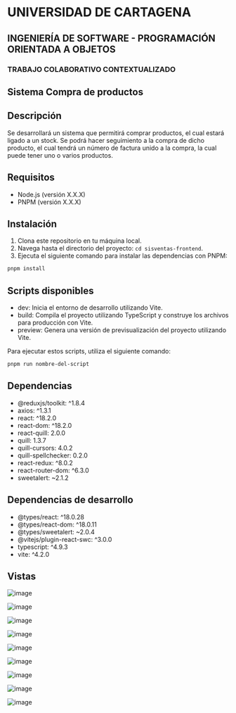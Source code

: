 # UNIVERSIDAD DE CARTAGENA
## INGENIERÍA DE SOFTWARE - PROGRAMACIÓN ORIENTADA A OBJETOS
### TRABAJO COLABORATIVO CONTEXTUALIZADO

## Sistema Compra de productos

## Descripción

Se desarrollará un sistema que permitirá comprar productos, el cual estará ligado a un stock. Se podrá hacer seguimiento a la compra de dicho producto, el cual tendrá un número de factura unido a la compra, la cual puede tener uno o varios productos.

## Requisitos

- Node.js (versión X.X.X)
- PNPM (versión X.X.X)

## Instalación

1. Clona este repositorio en tu máquina local.
2. Navega hasta el directorio del proyecto: `cd sisventas-frontend`.
3. Ejecuta el siguiente comando para instalar las dependencias con PNPM:
```bash 
pnpm install
```
   

## Scripts disponibles
- dev: Inicia el entorno de desarrollo utilizando Vite.
- build: Compila el proyecto utilizando TypeScript y construye los archivos para producción con Vite.
- preview: Genera una versión de previsualización del proyecto utilizando Vite.

Para ejecutar estos scripts, utiliza el siguiente comando:
```bash 
pnpm run nombre-del-script
```

## Dependencias

- @reduxjs/toolkit: ^1.8.4
- axios: ^1.3.1
- react: ^18.2.0
- react-dom: ^18.2.0
- react-quill: 2.0.0
- quill: 1.3.7
- quill-cursors: 4.0.2
- quill-spellchecker: 0.2.0
- react-redux: ^8.0.2
- react-router-dom: ^6.3.0
- sweetalert: ~2.1.2

## Dependencias de desarrollo

- @types/react: ^18.0.28
- @types/react-dom: ^18.0.11
- @types/sweetalert: ~2.0.4
- @vitejs/plugin-react-swc: ^3.0.0
- typescript: ^4.9.3
- vite: ^4.2.0

## Vistas

![image](https://github.com/matosr96/sisventas-frontend/assets/94972642/c01a1a3f-df94-4359-bb06-b10ee547de03)

![image](https://github.com/matosr96/sisventas-frontend/assets/94972642/34229097-c46f-4e0f-88aa-a9b0af2dafbe)

![image](https://github.com/matosr96/sisventas-frontend/assets/94972642/e8019765-ef86-4491-a1b4-855ec3e1716e)

![image](https://github.com/matosr96/sisventas-frontend/assets/94972642/a8046182-5a9f-4769-bfb7-b7b126660530)

![image](https://github.com/matosr96/sisventas-frontend/assets/94972642/a48a920c-a9ac-4ac2-a74d-6f5885ccc57c)

![image](https://github.com/matosr96/sisventas-frontend/assets/94972642/cedd980a-33ee-46f7-a965-e4966dedf668)

![image](https://github.com/matosr96/sisventas-frontend/assets/94972642/7cae0f75-2e7a-4ac5-a90e-db30cae1b996)

![image](https://github.com/matosr96/sisventas-frontend/assets/94972642/c409ba8c-6ac9-4b69-95f7-ef8d7c60286b)

![image](https://github.com/matosr96/sisventas-frontend/assets/94972642/553b8e0f-4033-494e-a6b2-bd1bc8bf2e45)












